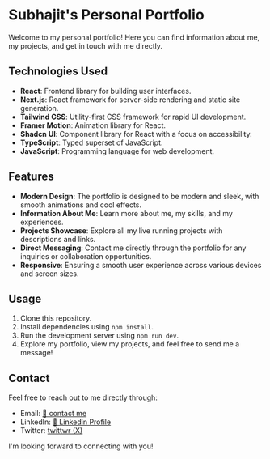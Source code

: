 # Subhajit's Personal Portfolio

Welcome to my personal portfolio! Here you can find information about me, my projects, and get in touch with me directly. 

## Technologies Used

- **React**: Frontend library for building user interfaces.
- **Next.js**: React framework for server-side rendering and static site generation.
- **Tailwind CSS**: Utility-first CSS framework for rapid UI development.
- **Framer Motion**: Animation library for React.
- **Shadcn UI**:  Component library for React with a focus on accessibility.
- **TypeScript**: Typed superset of JavaScript.
- **JavaScript**: Programming language for web development.

## Features

- **Modern Design**: The portfolio is designed to be modern and sleek, with smooth animations and cool effects.
- **Information About Me**: Learn more about me, my skills, and my experiences.
- **Projects Showcase**: Explore all my live running projects with descriptions and links.
- **Direct Messaging**: Contact me directly through the portfolio for any inquiries or collaboration opportunities.
- **Responsive**: Ensuring a smooth user experience across various devices and screen sizes.

## Usage

1. Clone this repository.
2. Install dependencies using `npm install`.
3. Run the development server using `npm run dev`.
4. Explore my portfolio, view my projects, and feel free to send me a message!

## Contact

Feel free to reach out to me directly through:
- Email: [📧 contact me](subhajit.chowhan.contact@gmail.com)
- LinkedIn: [🔗 Linkedin Profile](www.linkedin.com/in/chowhansubhajit)
- Twitter: [twittwr (X)](https://twitter.com/ChowhanSubhojit)

I'm looking forward to connecting with you!

